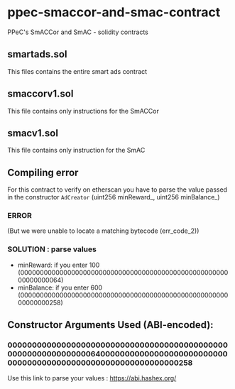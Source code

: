 # ppec-smaccor-and-smac-contract
PPeC's SmACCor and SmAC - solidity contracts
## smartads.sol
This files contains the entire smart ads contract 
## smaccorv1.sol
This file contains only instructions for the SmACCor
## smacv1.sol
This file contains only instruction for the SmAC
## Compiling error
For this contract to verify on etherscan you have to parse the value passed in the constructor `AdCreator` (uint256 minReward_, uint256 minBalance_)
### ERROR 
(But we were unable to locate a matching bytecode (err_code_2))
### SOLUTION : parse values
- minReward: if you enter 100 (0000000000000000000000000000000000000000000000000000000000000064)
- minBalance: if you enter 600 (0000000000000000000000000000000000000000000000000000000000000258)
## Constructor Arguments Used (ABI-encoded):
### 00000000000000000000000000000000000000000000000000000000000000640000000000000000000000000000000000000000000000000000000000000258
Use this link to parse your values : https://abi.hashex.org/
